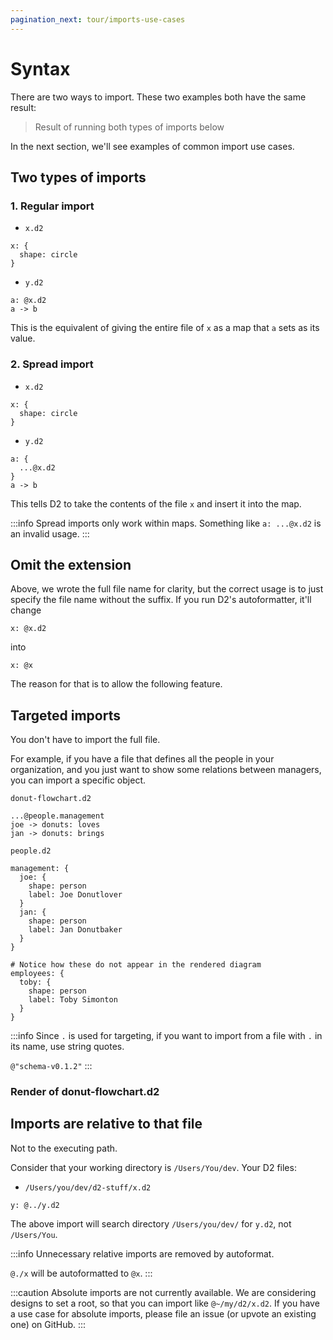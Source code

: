 ```yaml
---
pagination_next: tour/imports-use-cases
---
```


# Syntax

There are two ways to import. These two examples both have the same result:

<div className="embedSVG" dangerouslySetInnerHTML={{__html: require('@site/static/img/generated/imports-normal.svg2')}}></div>

> Result of running both types of imports below

In the next section, we'll see examples of common import use cases.

## Two types of imports

### 1. Regular import

- `x.d2`
```d2
x: {
  shape: circle
}
```
- `y.d2`
```d2
a: @x.d2
a -> b
```

This is the equivalent of giving the entire file of `x` as a map that `a` sets as its
value.

### 2. Spread import

- `x.d2`
```d2
x: {
  shape: circle
}
```
- `y.d2`
```d2
a: {
  ...@x.d2
}
a -> b
```

This tells D2 to take the contents of the file `x` and insert it into the map.

:::info
Spread imports only work within maps. Something like `a: ...@x.d2` is an invalid usage.
:::

## Omit the extension

Above, we wrote the full file name for clarity, but the correct usage is to just specify
the file name without the suffix. If you run D2's autoformatter, it'll change

```d2
x: @x.d2
```

into

```d2
x: @x
```

The reason for that is to allow the following feature.

## Targeted imports

You don't have to import the full file.

For example, if you have a file that defines all the people in your organization, and you
just want to show some relations between managers, you can import a specific object.

`donut-flowchart.d2`
```d2
...@people.management
joe -> donuts: loves
jan -> donuts: brings
```

`people.d2`
```d2
management: {
  joe: {
    shape: person
    label: Joe Donutlover
  }
  jan: {
    shape: person
    label: Jan Donutbaker
  }
}

# Notice how these do not appear in the rendered diagram
employees: {
  toby: {
    shape: person
    label: Toby Simonton
  }
}
```

:::info
Since `.` is used for targeting, if you want to import from a file with `.` in its name,
use string quotes.

`@"schema-v0.1.2"`
:::

### Render of donut-flowchart.d2

<div className="embedSVG" dangerouslySetInnerHTML={{__html: require('@site/static/img/generated/imports-targeted.svg2')}}></div>

## Imports are relative to that file

Not to the executing path.

Consider that your working directory is `/Users/You/dev`. Your D2 files:

- `/Users/you/dev/d2-stuff/x.d2`
```d2
y: @../y.d2
```

The above import will search directory `/Users/you/dev/` for `y.d2`, not `/Users/You`.

:::info
Unnecessary relative imports are removed by autoformat.

`@./x` will be autoformatted to `@x`.
:::

:::caution
Absolute imports are not currently available. We are considering designs to set a root, so
that you can import like `@~/my/d2/x.d2`. If you have a use case for absolute imports,
please file an issue (or upvote an existing one) on GitHub.
:::
